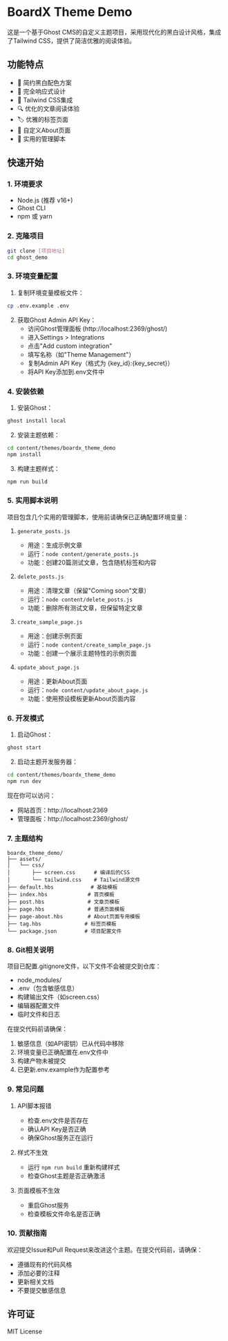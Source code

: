 # BoardX Theme Demo

这是一个基于Ghost CMS的自定义主题项目，采用现代化的黑白设计风格，集成了Tailwind CSS，提供了简洁优雅的阅读体验。

## 功能特点

- 🎨 简约黑白配色方案
- 📱 完全响应式设计
- 🚀 Tailwind CSS集成
- 🔍 优化的文章阅读体验
- 🏷️ 优雅的标签页面
- 📄 自定义About页面
- 🔧 实用的管理脚本

## 快速开始

### 1. 环境要求

- Node.js (推荐 v16+)
- Ghost CLI
- npm 或 yarn

### 2. 克隆项目

```bash
git clone [项目地址]
cd ghost_demo
```

### 3. 环境变量配置

1. 复制环境变量模板文件：
```bash
cp .env.example .env
```

2. 获取Ghost Admin API Key：
   - 访问Ghost管理面板 (http://localhost:2369/ghost/)
   - 进入Settings > Integrations
   - 点击"Add custom integration"
   - 填写名称（如"Theme Management"）
   - 复制Admin API Key（格式为 {key_id}:{key_secret}）
   - 将API Key添加到.env文件中

### 4. 安装依赖

1. 安装Ghost：
```bash
ghost install local
```

2. 安装主题依赖：
```bash
cd content/themes/boardx_theme_demo
npm install
```

3. 构建主题样式：
```bash
npm run build
```

### 5. 实用脚本说明

项目包含几个实用的管理脚本，使用前请确保已正确配置环境变量：

1. `generate_posts.js`
   - 用途：生成示例文章
   - 运行：`node content/generate_posts.js`
   - 功能：创建20篇测试文章，包含随机标签和内容

2. `delete_posts.js`
   - 用途：清理文章（保留"Coming soon"文章）
   - 运行：`node content/delete_posts.js`
   - 功能：删除所有测试文章，但保留特定文章

3. `create_sample_page.js`
   - 用途：创建示例页面
   - 运行：`node content/create_sample_page.js`
   - 功能：创建一个展示主题特性的示例页面

4. `update_about_page.js`
   - 用途：更新About页面
   - 运行：`node content/update_about_page.js`
   - 功能：使用预设模板更新About页面内容

### 6. 开发模式

1. 启动Ghost：
```bash
ghost start
```

2. 启动主题开发服务器：
```bash
cd content/themes/boardx_theme_demo
npm run dev
```

现在你可以访问：
- 网站首页：http://localhost:2369
- 管理面板：http://localhost:2369/ghost/

### 7. 主题结构

```
boardx_theme_demo/
├── assets/
│   └── css/
│       ├── screen.css      # 编译后的CSS
│       └── tailwind.css    # Tailwind源文件
├── default.hbs            # 基础模板
├── index.hbs             # 首页模板
├── post.hbs              # 文章页模板
├── page.hbs              # 普通页面模板
├── page-about.hbs        # About页面专用模板
├── tag.hbs              # 标签页模板
└── package.json         # 项目配置文件
```

### 8. Git相关说明

项目已配置.gitignore文件，以下文件不会被提交到仓库：
- node_modules/
- .env（包含敏感信息）
- 构建输出文件（如screen.css）
- 编辑器配置文件
- 临时文件和日志

在提交代码前请确保：
1. 敏感信息（如API密钥）已从代码中移除
2. 环境变量已正确配置在.env文件中
3. 构建产物未被提交
4. 已更新.env.example作为配置参考

### 9. 常见问题

1. API脚本报错
   - 检查.env文件是否存在
   - 确认API Key是否正确
   - 确保Ghost服务正在运行

2. 样式不生效
   - 运行 `npm run build` 重新构建样式
   - 检查Ghost主题是否正确激活

3. 页面模板不生效
   - 重启Ghost服务
   - 检查模板文件命名是否正确

### 10. 贡献指南

欢迎提交Issue和Pull Request来改进这个主题。在提交代码前，请确保：

- 遵循现有的代码风格
- 添加必要的注释
- 更新相关文档
- 不要提交敏感信息

## 许可证

MIT License
